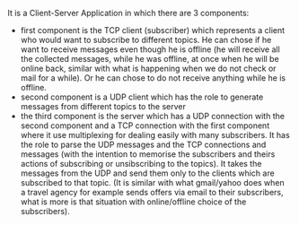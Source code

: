 
It is a Client-Server Application in which there are 3 components:
  - first component is the TCP client (subscriber) which represents a client who would want to subscribe to different topics. He can chose if he want to receive messages even though he is offline (he will receive all the collected messages, while he was offline, at once when he will be online back, similar with what is happening when we do not check or mail for a while). Or he can chose to do not receive anything while he is offline.
  - second component is a UDP client which has the role to generate messages from different topics to the server
  - the third component is the server which has a UDP connection with the second component and a TCP connection with the first component where it use multiplexing for dealing easily with many subscribers. It has the role to parse the UDP messages and the TCP connections and messages (with the intention to memorise the subscribers and theirs actions of subscribing or unsibscribing to the topics). It takes the messages from the UDP and send them only to the clients which are subscribed to that topic. (It is similar with what gmail/yahoo does when a travel agency for example sends offers via email to their subscribers, what is more is that situation with online/offline choice of the subscribers).

